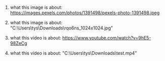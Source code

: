 1. what this image is about: https://images.pexels.com/photos/1391498/pexels-photo-1391498.jpeg

2. what this image is about: "C:\Users\tys\Downloads\rqo6ns_1024x1024.jpg"

3. what this video is about: https://www.youtube.com/watch?v=9hE5-98ZeCg

4. what this video is about: "C:\Users\tys\Downloads\test.mp4"